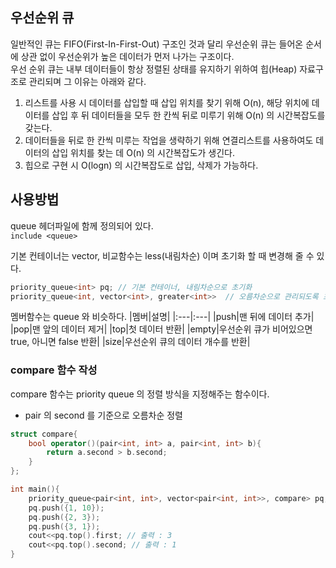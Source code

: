 ## 우선순위 큐  
일반적인 큐는 FIFO(First-In-First-Out) 구조인 것과 달리 우선순위 큐는 들어온 순서에 상관 없이 우선순위가 높은 데이터가 먼저 나가는 구조이다.  
우선 순위 큐는 내부 데이터들이 항상 정렬된 상태를 유지하기 위하여 힙(Heap) 자료구조로 관리되며 그 이유는 아래와 같다.  
1. 리스트를 사용 시 데이터를 삽입할 때 삽입 위치를 찾기 위해 O(n), 해당 위치에 데이터를 삽입 후 뒤 데이터들을 모두 한 칸씩 뒤로 미루기 위해 O(n) 의 시간복잡도를 갖는다.
2. 데이터들을 뒤로 한 칸씩 미루는 작업을 생략하기 위해 연결리스트를 사용하여도 데이터의 삽입 위치를 찾는 데 O(n) 의 시간복잡도가 생긴다.
3. 힙으로 구현 시 O(logn) 의 시간복잡도로 삽입, 삭제가 가능하다.  


## 사용방법  
queue 헤더파일에 함께 정의되어 있다.  
`include <queue>`

기본 컨테이너는 vector, 비교함수는 less(내림차순) 이며 초기화 할 때 변경해 줄 수 있다.  
```c++
priority_queue<int> pq; // 기본 컨테이너, 내림차순으로 초기화  
priority_queue<int, vector<int>, greater<int>>  // 오름차순으로 관리되도록 초기화  
```

멤버함수는 queue 와 비슷하다.
|멤버|설명|
|:---|:---|
|push|맨 뒤에 데이터 추가|
|pop|맨 앞의 데이터 제거|
|top|첫 데이터 반환|
|empty|우선순위 큐가 비어있으면 true, 아니면 false 반환|
|size|우선순위 큐의 데이터 개수를 반환|


### compare 함수 작성
compare 함수는 priority queue 의 정렬 방식을 지정해주는 함수이다.
- pair 의 second 를 기준으로 오름차순 정렬
```c++
struct compare{
    bool operator()(pair<int, int> a, pair<int, int> b){
        return a.second > b.second;
    }
};

int main(){
    priority_queue<pair<int, int>, vector<pair<int, int>>, compare> pq;
    pq.push({1, 10});
    pq.push({2, 3});
    pq.push({3, 1});
    cout<<pq.top().first; // 출력 : 3
    cout<<pq.top().second; // 출력 : 1
}
```
